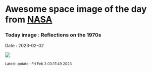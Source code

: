 
# Awesome space image of the day from [NASA](https://api.nasa.gov/)

### Today image : Reflections on the 1970s
Date : 2023-02-02

![](https://apod.nasa.gov/apod/image/2302/NGC1975RunningMan_1024.jpg)

<small>Latest update : Fri Feb  3 03:17:49 2023</small>
        